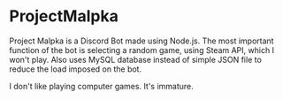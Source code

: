 # ProjectMalpka
Project Malpka is a Discord Bot made using Node.js.
The most important function of the bot is selecting a random game, using Steam API, which I won't play.
Also uses MySQL database instead of simple JSON file to reduce the load imposed on the bot.

I don't like playing computer games. It's immature.
